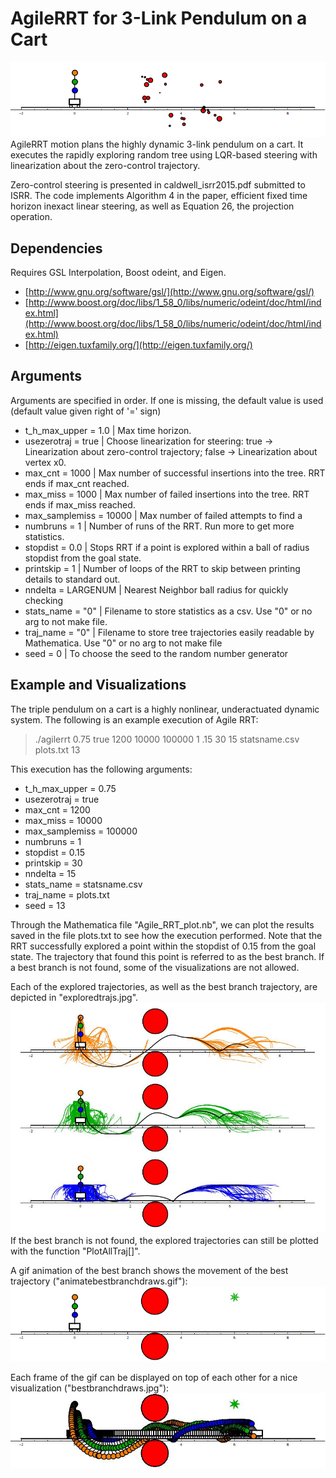 # AgileRRT for 3-Link Pendulum on a Cart
![alt tag](animate_24_obs.gif)
AgileRRT motion plans the highly dynamic 3-link pendulum on a cart. It executes the rapidly exploring random tree using LQR-based steering with linearization about the zero-control trajectory. 

Zero-control steering is presented in caldwell_isrr2015.pdf submitted to ISRR. The code implements Algorithm 4 in the paper, efficient fixed time horizon inexact linear steering, as well as Equation 26, the projection operation.

## Dependencies
Requires GSL Interpolation, Boost odeint, and Eigen.
* [http://www.gnu.org/software/gsl/](http://www.gnu.org/software/gsl/)
* [http://www.boost.org/doc/libs/1_58_0/libs/numeric/odeint/doc/html/index.html](http://www.boost.org/doc/libs/1_58_0/libs/numeric/odeint/doc/html/index.html)
* [http://eigen.tuxfamily.org/](http://eigen.tuxfamily.org/)

## Arguments
Arguments are specified in order. If one is missing, the default value is used (default value given right of '=' sign)
* t_h_max_upper = 1.0       | Max time horizon.
* usezerotraj = true        | Choose linearization for steering: true -> Linearization about zero-control trajectory; false -> Linearization about vertex x0.
* max_cnt = 1000            | Max number of successful insertions into the tree. RRT ends if max_cnt reached.
* max_miss = 1000           | Max number of failed insertions into the tree. RRT ends if max_miss reached.
* max_samplemiss = 10000    | Max number of failed attempts to find a
* numbruns = 1              | Number of runs of the RRT. Run more to get more statistics.
* stopdist = 0.0            | Stops RRT if a point is explored within a ball of radius stopdist from the goal state.
* printskip = 1             | Number of loops of the RRT to skip between printing details to standard out.
* nndelta = LARGENUM        | Nearest Neighbor ball radius for quickly checking
* stats_name = "0"          | Filename to store statistics as a csv. Use "0" or no arg to not make file.
* traj_name = "0"           | Filename to store tree trajectories easily readable by Mathematica. Use "0" or no arg to not make file
* seed = 0                  | To choose the seed to the random number generator

## Example and Visualizations
The triple pendulum on a cart is a highly nonlinear, underactuated dynamic system. The following is an example execution of Agile RRT:
> ./agilerrt 0.75 true 1200 10000 100000 1 .15 30 15 statsname.csv plots.txt 13

This execution has the following arguments:
* t_h_max_upper = 0.75
* usezerotraj = true
* max_cnt = 1200
* max_miss = 10000
* max_samplemiss = 100000
* numbruns = 1
* stopdist = 0.15
* printskip = 30
* nndelta = 15
* stats_name = statsname.csv
* traj_name = plots.txt
* seed = 13

Through the Mathematica file "Agile_RRT_plot.nb", we can plot the results saved in the file plots.txt to see how the execution performed. Note that the RRT successfully explored a point within the stopdist of 0.15 from the goal state. The trajectory that found this point is referred to as the best branch. If a best branch is not found, some of the visualizations are not allowed.

Each of the explored trajectories, as well as the best branch trajectory, are depicted in "exploredtrajs.jpg".
![alt tag](exploredtrajs.jpg)
If the best branch is not found, the explored trajectories can still be plotted with the function "PlotAllTraj[]".

A gif animation of the best branch shows the movement of the best trajectory ("animatebestbranchdraws.gif"):
![alt tag](animatebestbranchdraws.gif)

Each frame of the gif can be displayed on top of each other for a nice visualization ("bestbranchdraws.jpg"):
![alt tag](bestbranchdraws.jpg)

